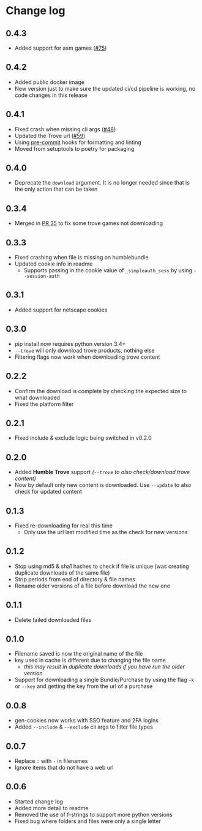 # Change log


## 0.4.3

- Added support for asm games ([#75](https://github.com/xtream1101/humblebundle-downloader/pull/75))


## 0.4.2

- Added public docker image
- New version just to make sure the updated ci/cd pipeline is working, no code changes in this release


## 0.4.1

- Fixed crash when missing cli args ([#48](https://github.com/xtream1101/humblebundle-downloader/pull/48))
- Updated the Trove url ([#59](https://github.com/xtream1101/humblebundle-downloader/pull/59))
- Using [pre-commit](https://pre-commit.com/) hooks for formatting and linting
- Moved from setuptools to poetry for packaging


## 0.4.0

- Deprecate the `download` argument. It is no longer needed since that is the only action that can be taken


## 0.3.4

- Merged in [PR 35](https://github.com/xtream1101/humblebundle-downloader/pull/35) to fix some trove games not downloading


## 0.3.3

- Fixed crashing when file is missing on humblebundle
- Updated cookie info in readme
    - Supports passing in the cookie value of `_simpleauth_sess` by using `--session-auth`


## 0.3.1

- Added support for netscape cookies


## 0.3.0

- pip install now requires python version 3.4+
- `--trove` will only download trove products, nothing else
- Filtering flags now work when downloading trove content


## 0.2.2

- Confirm the download is complete by checking the expected size to what downloaded
- Fixed the platform filter


## 0.2.1

- Fixed include & exclude logic being switched in v0.2.0


## 0.2.0

- Added **Humble Trove** support _(`--trove` to also check/download trove content)_
- Now by default only new content is downloaded. Use `--update` to also check for updated content


## 0.1.3

- Fixed re-downloading for real this time
    - Only use the url last modified time as the check for new versions


## 0.1.2

- Stop using md5 & sha1 hashes to check if file is unique (was creating duplicate downloads of the same file)
- Strip periods from end of directory & file names
- Rename older versions of a file before download the new one


## 0.1.1

- Delete failed downloaded files


## 0.1.0

- Filename saved is now the original name of the file
- key used in cache is different due to changing the file name
    - _this may result in duplicate downloads if you have run the older version_
- Support for downloading a single Bundle/Purchase by using the
  flag `-k` or `--key` and getting the key from the url of a purchase


## 0.0.8

- gen-cookies now works with SSO feature and 2FA logins
- Added `--include` & `--exclude` cli args to filter file types


## 0.0.7

- Replace `:` with `-` in filenames
- Ignore items that do not have a web url


## 0.0.6

- Started change log
- Added more detail to readme
- Removed the use of f-strings to support more python versions
- Fixed bug where folders and files were only a single letter
